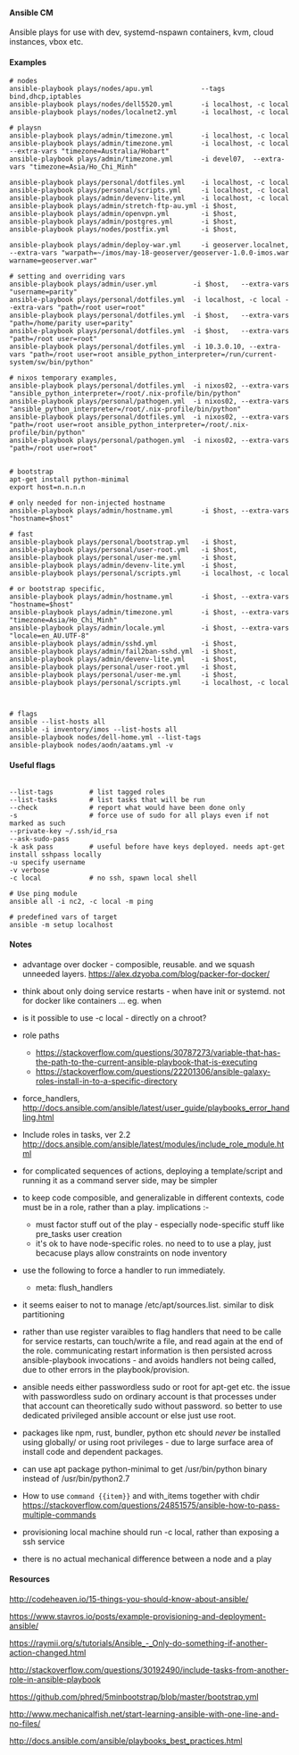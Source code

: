 
#### Ansible CM

Ansible plays for use with dev, systemd-nspawn containers, kvm, cloud instances, vbox etc.


#### Examples

```
# nodes
ansible-playbook plays/nodes/apu.yml            --tags bind,dhcp,iptables
ansible-playbook plays/nodes/dell5520.yml       -i localhost, -c local
ansible-playbook plays/nodes/localnet2.yml      -i localhost, -c local

# playsn
ansible-playbook plays/admin/timezone.yml       -i localhost, -c local
ansible-playbook plays/admin/timezone.yml       -i localhost, -c local --extra-vars "timezone=Australia/Hobart"
ansible-playbook plays/admin/timezone.yml       -i devel07,  --extra-vars "timezone=Asia/Ho_Chi_Minh"

ansible-playbook plays/personal/dotfiles.yml    -i localhost, -c local
ansible-playbook plays/personal/scripts.yml     -i localhost, -c local
ansible-playbook plays/admin/devenv-lite.yml    -i localhost, -c local
ansible-playbook plays/admin/stretch-ftp-au.yml -i $host,
ansible-playbook plays/admin/openvpn.yml        -i $host,
ansible-playbook plays/admin/postgres.yml       -i $host,
ansible-playbook plays/nodes/postfix.yml        -i $host,

ansible-playbook plays/admin/deploy-war.yml     -i geoserver.localnet, --extra-vars "warpath=~/imos/may-18-geoserver/geoserver-1.0.0-imos.war warname=geoserver.war"

# setting and overriding vars
ansible-playbook plays/admin/user.yml         -i $host,   --extra-vars "username=parity"
ansible-playbook plays/personal/dotfiles.yml  -i localhost, -c local --extra-vars "path=/root user=root"
ansible-playbook plays/personal/dotfiles.yml  -i $host,   --extra-vars "path=/home/parity user=parity"
ansible-playbook plays/personal/dotfiles.yml  -i $host,   --extra-vars "path=/root user=root"
ansible-playbook plays/personal/dotfiles.yml  -i 10.3.0.10, --extra-vars "path=/root user=root ansible_python_interpreter=/run/current-system/sw/bin/python"

# nixos temporary examples,
ansible-playbook plays/personal/dotfiles.yml  -i nixos02, --extra-vars "ansible_python_interpreter=/root/.nix-profile/bin/python"
ansible-playbook plays/personal/pathogen.yml  -i nixos02, --extra-vars "ansible_python_interpreter=/root/.nix-profile/bin/python"
ansible-playbook plays/personal/dotfiles.yml  -i nixos02, --extra-vars "path=/root user=root ansible_python_interpreter=/root/.nix-profile/bin/python"
ansible-playbook plays/personal/pathogen.yml  -i nixos02, --extra-vars "path=/root user=root"


# bootstrap
apt-get install python-minimal
export host=n.n.n.n

# only needed for non-injected hostname
ansible-playbook plays/admin/hostname.yml       -i $host, --extra-vars "hostname=$host"

# fast
ansible-playbook plays/personal/bootstrap.yml   -i $host,
ansible-playbook plays/personal/user-root.yml   -i $host,
ansible-playbook plays/personal/user-me.yml     -i $host,
ansible-playbook plays/admin/devenv-lite.yml    -i $host,
ansible-playbook plays/personal/scripts.yml     -i localhost, -c local

# or bootstrap specific,
ansible-playbook plays/admin/hostname.yml       -i $host, --extra-vars "hostname=$host"
ansible-playbook plays/admin/timezone.yml       -i $host, --extra-vars "timezone=Asia/Ho_Chi_Minh"
ansible-playbook plays/admin/locale.yml         -i $host, --extra-vars "locale=en_AU.UTF-8"
ansible-playbook plays/admin/sshd.yml           -i $host,
ansible-playbook plays/admin/fail2ban-sshd.yml  -i $host,
ansible-playbook plays/admin/devenv-lite.yml    -i $host,
ansible-playbook plays/personal/user-root.yml   -i $host,
ansible-playbook plays/personal/user-me.yml     -i $host,
ansible-playbook plays/personal/scripts.yml     -i localhost, -c local



# flags
ansible --list-hosts all
ansible -i inventory/imos --list-hosts all
ansible-playbook nodes/dell-home.yml --list-tags
ansible-playbook nodes/aodn/aatams.yml -v
```


#### Useful flags
```

--list-tags         # list tagged roles
--list-tasks        # list tasks that will be run
--check             # report what would have been done only
-s                  # force use of sudo for all plays even if not marked as such
--private-key ~/.ssh/id_rsa
--ask-sudo-pass
-k ask pass         # useful before have keys deployed. needs apt-get install sshpass locally
-u specify username
-v verbose
-c local            # no ssh, spawn local shell

# Use ping module
ansible all -i nc2, -c local -m ping

# predefined vars of target
ansible -m setup localhost
```

#### Notes


- advantage over docker - composible, reusable. and we squash unneeded layers.
    https://alex.dzyoba.com/blog/packer-for-docker/

- think about only doing service restarts - when have init or systemd. not for docker like containers  ... eg. when

- is it possible to use -c local - directly on a chroot?

- role paths
  - https://stackoverflow.com/questions/30787273/variable-that-has-the-path-to-the-current-ansible-playbook-that-is-executing
  - https://stackoverflow.com/questions/22201306/ansible-galaxy-roles-install-in-to-a-specific-directory


- force_handlers, http://docs.ansible.com/ansible/latest/user_guide/playbooks_error_handling.html

- Include roles in tasks, ver 2.2  http://docs.ansible.com/ansible/latest/modules/include_role_module.html

- for complicated sequences of actions, deploying a template/script and running it as a command server side, may be simpler

- to keep code composible, and generalizable in different contexts, code must be in a role, rather than a play.  implications :-
    - must factor stuff out of the play - especially node-specific stuff like pre_tasks user creation
    - it's ok to have node-specific roles. no need to to use a play, just becacuse plays allow constraints on node inventory

- use the following to force a handler to run immediately.
    - meta: flush_handlers

- it seems eaiser to not to manage /etc/apt/sources.list. similar to disk partitioning

- rather than use register varaibles to flag handlers that need to be calle for service restarts, can touch/write a file, and read again at the end of the role. communicating restart information is then persisted across ansible-playbook invocations - and avoids handlers not being called, due to other errors in the playbook/provision.

- ansible needs either passwordless sudo or root for apt-get etc. the issue with passwordless sudo on ordinary account is that processes under that account can theoretically sudo without password. so better to use dedicated privileged ansible account or else just use root.

- packages like npm, rust, bundler, python etc should *never* be installed using globally/ or using root privileges - due to large surface area of install code and dependent packages.

- can use apt package python-minimal to get /usr/bin/python binary instead of /usr/bin/python2.7

- How to use `command {{item}}` and with_items together with chdir https://stackoverflow.com/questions/24851575/ansible-how-to-pass-multiple-commands

- provisioning local machine should run -c local, rather than exposing a ssh service

- there is no actual mechanical difference between a node and a play


#### Resources

http://codeheaven.io/15-things-you-should-know-about-ansible/

https://www.stavros.io/posts/example-provisioning-and-deployment-ansible/

https://raymii.org/s/tutorials/Ansible_-_Only-do-something-if-another-action-changed.html

http://stackoverflow.com/questions/30192490/include-tasks-from-another-role-in-ansible-playbook

https://github.com/phred/5minbootstrap/blob/master/bootstrap.yml

http://www.mechanicalfish.net/start-learning-ansible-with-one-line-and-no-files/

http://docs.ansible.com/ansible/playbooks_best_practices.html




